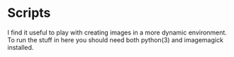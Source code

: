 # Scripts

I find it useful to play with creating images in a more dynamic environment.
To run the stuff in here you should need both python(3) and imagemagick installed.
